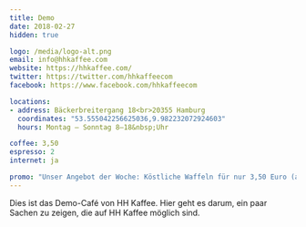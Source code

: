 ```yaml
---
title: Demo
date: 2018-02-27
hidden: true

logo: /media/logo-alt.png
email: info@hhkaffee.com
website: https://hhkaffee.com/ 
twitter: https://twitter.com/hhkaffeecom
facebook: https://www.facebook.com/hhkaffeecom

locations:
- address: Bäckerbreitergang 18<br>20355 Hamburg
  coordinates: "53.555042256625036,9.982232072924603"
  hours: Montag – Sonntag 8–18&nbsp;Uhr

coffee: 3,50
espresso: 2
internet: ja

promo: "Unser Angebot der Woche: Köstliche Waffeln für nur 3,50 Euro (anstatt 5,50)! <a href=https://example.com/>Zum&nbsp;Angebot.</a>"
---
```


Dies ist das Demo-Café von HH Kaffee. Hier geht es darum, ein paar Sachen zu zeigen, die auf HH Kaffee möglich sind.